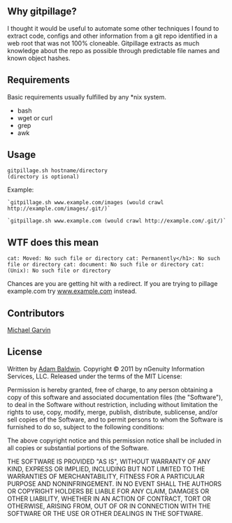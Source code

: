 ## Why gitpillage? ##
I thought it would be useful to automate some other techniques I found to extract code, configs and other information from a git repo identified in a web root that was not 100% cloneable. Gitpillage extracts as much knowledge about the repo as possible through predictable file names and known object hashes.


## Requirements ##

Basic requirements usually fulfilled by any *nix system.

* bash
* wget or curl
* grep
* awk


## Usage ##
    gitpillage.sh hostname/directory
    (directory is optional)

Example:

    `gitpillage.sh www.example.com/images (would crawl http://example.com/images/.git/)`

    `gitpillage.sh www.example.com (would crawl http://example.com/.git/)`


## WTF does this mean ##

``
cat: Moved: No such file or directory
cat: Permanently</h1>: No such file or directory
cat: document: No such file or directory
cat: (Unix): No such file or directory
``

Chances are you are getting hit with a redirect. If you are trying to pillage example.com try www.example.com instead.

## Contributors ##
[Michael Garvin](http://github.com/wraithgar)

## License ##

Written by [Adam Baldwin](http://github.com/evilpacket).
Copyright © 2011 by nGenuity Information Services, LLC. Released under the terms of the MIT License:

Permission is hereby granted, free of charge, to any person obtaining a copy
of this software and associated documentation files (the "Software"), to deal
in the Software without restriction, including without limitation the rights
to use, copy, modify, merge, publish, distribute, sublicense, and/or sell
copies of the Software, and to permit persons to whom the Software is
furnished to do so, subject to the following conditions:

The above copyright notice and this permission notice shall be included in
all copies or substantial portions of the Software.

THE SOFTWARE IS PROVIDED "AS IS", WITHOUT WARRANTY OF ANY KIND, EXPRESS OR
IMPLIED, INCLUDING BUT NOT LIMITED TO THE WARRANTIES OF MERCHANTABILITY,
FITNESS FOR A PARTICULAR PURPOSE AND NONINFRINGEMENT. IN NO EVENT SHALL THE
AUTHORS OR COPYRIGHT HOLDERS BE LIABLE FOR ANY CLAIM, DAMAGES OR OTHER
LIABILITY, WHETHER IN AN ACTION OF CONTRACT, TORT OR OTHERWISE, ARISING FROM,
OUT OF OR IN CONNECTION WITH THE SOFTWARE OR THE USE OR OTHER DEALINGS IN
THE SOFTWARE.
